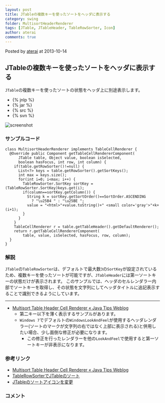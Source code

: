 ```yaml
---
layout: post
title: JTableの複数キーを使ったソートをヘッダに表示する
category: swing
folder: MultisortHeaderRenderer
tags: [JTable, JTableHeader, TableRowSorter, Icon]
author: aterai
comments: true
---
```


Posted by [aterai](http://terai.xrea.jp/aterai.html) at 2013-10-14

## JTableの複数キーを使ったソートをヘッダに表示する
`JTable`の複数キーを使ったソートの状態をヘッダ上に別途表示します。

- {% jnlp %}
- {% jar %}
- {% src %}
- {% svn %}

<!-- dummy comment line for breaking list -->

![screenshot](https://lh3.googleusercontent.com/-QNe3lJ3oXH0/Ulqu3vaS91I/AAAAAAAAB3U/Tb2kXiKV8Fs/s800/MultisortHeaderRenderer.png)

### サンプルコード
<pre class="prettyprint"><code>class MultisortHeaderRenderer implements TableCellRenderer {
  @Override public Component getTableCellRendererComponent(
      JTable table, Object value, boolean isSelected,
      boolean hasFocus, int row, int column) {
    if(table.getRowSorter()!=null) {
      List&lt;?&gt; keys = table.getRowSorter().getSortKeys();
      int max = keys.size();
      for(int i=0; i&lt;max; i++) {
        TableRowSorter.SortKey sortKey = (TableRowSorter.SortKey)keys.get(i);
        if(column==sortKey.getColumn()) {
          String k = sortKey.getSortOrder()==SortOrder.ASCENDING
            ? "\u25B4 " : "\u25BE ";
          value = "&lt;html&gt;"+value.toString()+" &lt;small color='gray'&gt;"+k+(i+1);
        }
      }
    }
    TableCellRenderer r = table.getTableHeader().getDefaultRenderer();
    return r.getTableCellRendererComponent(
        table, value, isSelected, hasFocus, row, column);
  }
}
</code></pre>

### 解説
`JTable`の`TableRowSorter`は、デフォルトで最大数`3`の`SortKey`が設定されているため、複数キーを使ったソートが可能ですが、`JTableHeader`には第一ソートキーの状態だけが表示されます。
このサンプルでは、ヘッダのセルレンダラー内部でソートキーを取得し、その状態を文字列にしてヘッダタイトルに追記表示することで識別できるようにしています。

- - - -
- [Multisort Table Header Cell Renderer « Java Tips Weblog](http://tips4java.wordpress.com/2010/08/29/multisort-table-header-cell-renderer/)
    - 第二キー以下を薄く表示するサンプルがあります。
    - `Windows 7`でデフォルトの`WindowsLookAndFeel`が使用するヘッダレンダラー(ソートのマークが文字列の右ではなく上部に表示される)と併用したい場合、少し面倒な修正が必要になります。
        - この修正を行ったレンダラーを他の`LookAndFeel`で使用すると第一ソートキーが非表示になります。

<!-- dummy comment line for breaking list -->

### 参考リンク
- [Multisort Table Header Cell Renderer « Java Tips Weblog](http://tips4java.wordpress.com/2010/08/29/multisort-table-header-cell-renderer/)
- [TableRowSorterでJTableのソート](http://terai.xrea.jp/Swing/TableRowSorter.html)
- [JTableのソートアイコンを変更](http://terai.xrea.jp/Swing/TableSortIcon.html)

<!-- dummy comment line for breaking list -->

### コメント
